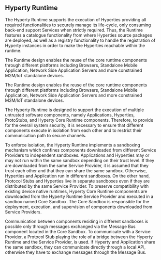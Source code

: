 ## Hyperty Runtime

The Hyperty Runtime supports the execution of Hyperties providing all required functionalities to securely manage its life-cycle, only consuming back-end support Services when strictly required.
Thus, the Runtime features a catalogue functionality from where Hyperties source packages are deployed, as well as a registry functionality to handle the registration of Hyperty instances in order to make the Hyperties reachable within the runtime.

The Runtime design enables the reuse of the core runtime components through different platforms including Browsers, Standalone Mobile Application, Network Side Application Servers and more constrained M2M/IoT standalone devices.

The Runtime design enables the reuse of the core runtime components through different platforms including Browsers, Standalone Mobile Application, Network Side Application Servers and more constrained M2M/IoT standalone devices.

The Hyperty Runtime is designed to support the execution of multiple untrusted software components, namely Applications, Hyperties, ProtoStubs, and Hyperty Core Runtime components.
Therefore, to provide for the overall system security, it is necessary to ensure that different components execute in isolation from each other and to restrict their communication path to secure channels.

To enforce isolation, the Hyperty Runtime implements a sandboxing mechanism which confines components downloaded from different Service Providers to independent sandboxes.
Applications and Hyperties may or may not run within the same sandbox depending on their trust level.
If they are downloaded from the same Service Provider, it is assumed that they trust each other and that they can share the same sandbox.
Otherwise, Hyperties and Application run in different sandboxes.
On the other hand, Protocol Stubs and Hyperties live in separate sandboxes even if they are distributed by the same Service Provider.
To preserve compatibility with existing device native runtimes, Hyperty Core Runtime components are downloaded from the Hyperty Runtime Service Provider and executed in a sandbox named Core Sandbox.
The Core Sandbox is responsible for the deployment, execution, and supervision of components downloaded from Service Providers.

Communication between components residing in different sandboxes is possible only through messages exchanged via the Message Bus component located in the Core Sandbox.
To communicate with a Service Provider, a Protocol Stub playing the role of a bridge between the Hyperty Runtime and the Service Provider, is used.
If Hyperty and Application share the same sandbox, they can communicate directly through a local API, otherwise they have to exchange messages through the Message Bus.
